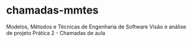 # chamadas-mmtes
Modelos, Métodos e Técnicas  de Engenharia de Software Visão e análise de projeto Prática 2 - Chamadas de aula
